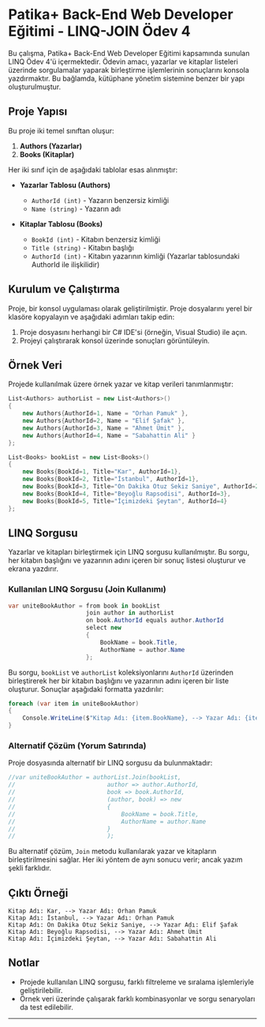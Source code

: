 ﻿

# Patika+ Back-End Web Developer Eğitimi - LINQ-JOIN Ödev 4

Bu çalışma, Patika+ Back-End Web Developer Eğitimi kapsamında sunulan LINQ Ödev 4'ü içermektedir. Ödevin amacı, yazarlar ve kitaplar listeleri üzerinde sorgulamalar yaparak birleştirme işlemlerinin sonuçlarını konsola yazdırmaktır. Bu bağlamda, kütüphane yönetim sistemine benzer bir yapı oluşturulmuştur.

## Proje Yapısı

Bu proje iki temel sınıftan oluşur:
1. **Authors (Yazarlar)**
2. **Books (Kitaplar)**

Her iki sınıf için de aşağıdaki tablolar esas alınmıştır:

- **Yazarlar Tablosu (Authors)**  
  - `AuthorId (int)` - Yazarın benzersiz kimliği  
  - `Name (string)` - Yazarın adı  

- **Kitaplar Tablosu (Books)**  
  - `BookId (int)` - Kitabın benzersiz kimliği  
  - `Title (string)` - Kitabın başlığı  
  - `AuthorId (int)` - Kitabın yazarının kimliği (Yazarlar tablosundaki AuthorId ile ilişkilidir)  

## Kurulum ve Çalıştırma

Proje, bir konsol uygulaması olarak geliştirilmiştir. Proje dosyalarını yerel bir klasöre kopyalayın ve aşağıdaki adımları takip edin:

1. Proje dosyasını herhangi bir C# IDE'si (örneğin, Visual Studio) ile açın.
2. Projeyi çalıştırarak konsol üzerinde sonuçları görüntüleyin.

## Örnek Veri

Projede kullanılmak üzere örnek yazar ve kitap verileri tanımlanmıştır:

```csharp
List<Authors> authorList = new List<Authors>()
{
    new Authors{AuthorId=1, Name = "Orhan Pamuk" },
    new Authors{AuthorId=2, Name = "Elif Şafak" },
    new Authors{AuthorId=3, Name = "Ahmet Ümit" },
    new Authors{AuthorId=4, Name = "Sabahattin Ali" }
};

List<Books> bookList = new List<Books>()
{
    new Books{BookId=1, Title="Kar", AuthorId=1},
    new Books{BookId=2, Title="İstanbul", AuthorId=1},
    new Books{BookId=3, Title="On Dakika Otuz Sekiz Saniye", AuthorId=2},
    new Books{BookId=4, Title="Beyoğlu Rapsodisi", AuthorId=3},
    new Books{BookId=5, Title="İçimizdeki Şeytan", AuthorId=4}
};
```

## LINQ Sorgusu

Yazarlar ve kitapları birleştirmek için LINQ sorgusu kullanılmıştır. Bu sorgu, her kitabın başlığını ve yazarının adını içeren bir sonuç listesi oluşturur ve ekrana yazdırır.

### Kullanılan LINQ Sorgusu (Join Kullanımı)

```csharp
var uniteBookAuthor = from book in bookList
                      join author in authorList
                      on book.AuthorId equals author.AuthorId
                      select new
                      {
                          BookName = book.Title,
                          AuthorName = author.Name
                      };
```

Bu sorgu, `bookList` ve `authorList` koleksiyonlarını `AuthorId` üzerinden birleştirerek her bir kitabın başlığını ve yazarının adını içeren bir liste oluşturur. Sonuçlar aşağıdaki formatta yazdırılır:

```csharp
foreach (var item in uniteBookAuthor)
{
    Console.WriteLine($"Kitap Adı: {item.BookName}, --> Yazar Adı: {item.AuthorName}");
}
```

### Alternatif Çözüm (Yorum Satırında)

Proje dosyasında alternatif bir LINQ sorgusu da bulunmaktadır:

```csharp
//var uniteBookAuthor = authorList.Join(bookList,
//                          author => author.AuthorId,
//                          book => book.AuthorId,
//                          (author, book) => new
//                          {
//                              BookName = book.Title,
//                              AuthorName = author.Name
//                          }
//                          );
```

Bu alternatif çözüm, `Join` metodu kullanılarak yazar ve kitapların birleştirilmesini sağlar. Her iki yöntem de aynı sonucu verir; ancak yazım şekli farklıdır.

## Çıktı Örneği

```plaintext
Kitap Adı: Kar, --> Yazar Adı: Orhan Pamuk
Kitap Adı: İstanbul, --> Yazar Adı: Orhan Pamuk
Kitap Adı: On Dakika Otuz Sekiz Saniye, --> Yazar Adı: Elif Şafak
Kitap Adı: Beyoğlu Rapsodisi, --> Yazar Adı: Ahmet Ümit
Kitap Adı: İçimizdeki Şeytan, --> Yazar Adı: Sabahattin Ali
```

## Notlar

- Projede kullanılan LINQ sorgusu, farklı filtreleme ve sıralama işlemleriyle geliştirilebilir.
- Örnek veri üzerinde çalışarak farklı kombinasyonlar ve sorgu senaryoları da test edilebilir.

---
